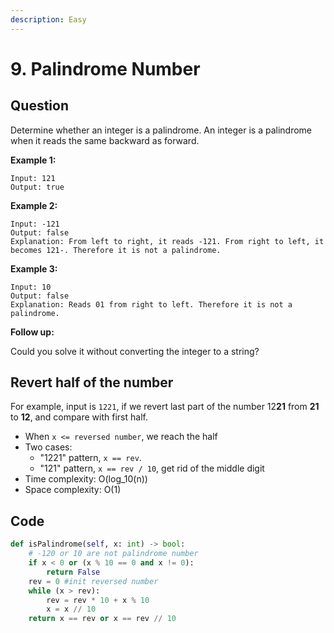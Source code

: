 ```yaml
---
description: Easy
---
```


# 9. Palindrome Number

## Question

Determine whether an integer is a palindrome. An integer is a palindrome when it reads the same backward as forward.

**Example 1:**

```text
Input: 121
Output: true
```

**Example 2:**

```text
Input: -121
Output: false
Explanation: From left to right, it reads -121. From right to left, it becomes 121-. Therefore it is not a palindrome.
```

**Example 3:**

```text
Input: 10
Output: false
Explanation: Reads 01 from right to left. Therefore it is not a palindrome.
```

**Follow up:**

Could you solve it without converting the integer to a string?

## Revert half of the number

For example, input is `1221`, if we revert last part of the number 12**21** from **21** to **12**, and compare with first half. 

* When `x <= reversed number`, we reach the half
* Two cases: 
  * "1221" pattern, `x == rev`.
  * "121" pattern, `x == rev / 10`, get rid of the middle digit
* Time complexity: O\(log\_10\(n\)\)
* Space complexity: O\(1\)

## Code 

```python
def isPalindrome(self, x: int) -> bool:
    # -120 or 10 are not palindrome number
    if x < 0 or (x % 10 == 0 and x != 0):
        return False
    rev = 0 #init reversed number
    while (x > rev):
        rev = rev * 10 + x % 10
        x = x // 10
    return x == rev or x == rev // 10
```




